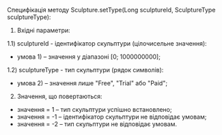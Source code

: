 Специфікація методу Sculpture.setType(Long sculptureId, SculptureType sculptureType):

1) Вхідні параметри:

1.1) sculptureId - ідентифікатор скульптури (цілочисельне значення):
- умова 1) – значення у діапазоні [0; 1000000000];

1.2) sculptureType - тип скульптури (рядок символів):
- умова 2) – значення лише "Free", "Trial" або "Paid";

2) Значення, що повертаються:
- значення = 1 – тип скульптури успішно встановлено;
- значення = -1 – ідентифікатор скульптури не відповідає умовам;
- значення = -2 – тип скульптури не відповідає умовам.
